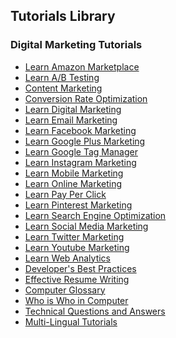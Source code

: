 ## Tutorials Library
### Digital Marketing Tutorials
* [Learn Amazon Marketplace](/amazon_marketplace/index.htm) <!--https://www.tutorialspoint.com/images/amazon_marketplace_icon.png--> 
* [Learn A/B Testing](/ab_testing/index.htm) <!--https://www.tutorialspoint.com/images/ab_testing_icon.png--> 
* [Content Marketing](/content_marketing/index.htm) <!--https://www.tutorialspoint.com/images/content_marketing_icon.png--> 
* [Conversion Rate Optimization](/conversion_rate_optimization/index.htm) <!--https://www.tutorialspoint.com/images/conversion_rate_optimization_icon.png--> 
* [Learn Digital Marketing](/digital_marketing/index.htm) <!--https://www.tutorialspoint.com/images/digital_marketing_icon.png--> 
* [Learn Email Marketing](/email_marketing/index.htm) <!--https://www.tutorialspoint.com/images/email_marketing_icon.png--> 
* [Learn Facebook Marketing](/facebook_marketing/index.htm) <!--https://www.tutorialspoint.com/images/facebook_marketing_icon.png--> 
* [Learn Google Plus Marketing](/google_plus/index.htm) <!--https://www.tutorialspoint.com/images/google_plus_icon.png--> 
* [Learn Google Tag Manager](/google_tag_manager/index.htm) <!--https://www.tutorialspoint.com/images/google_tag_manager_icon.png--> 
* [Learn Instagram Marketing](/instagram_marketing/index.htm) <!--https://www.tutorialspoint.com/images/instagram_marketing_icon.png--> 
* [Learn Mobile Marketing](/mobile_marketing/index.htm) <!--https://www.tutorialspoint.com/images/mobile_marketing_icon.png--> 
* [Learn Online Marketing](/online_marketing/index.htm) <!--https://www.tutorialspoint.com/images/online_marketing_icon.png--> 
* [Learn Pay Per Click](/pay_per_click/index.htm) <!--https://www.tutorialspoint.com/images/pay_per_click_icon.png--> 
* [Learn Pinterest Marketing](/pinterest_marketing/index.htm) <!--https://www.tutorialspoint.com/images/pinterest_marketing_icon.png--> 
* [Learn Search Engine Optimization](/seo/index.htm) <!--https://www.tutorialspoint.com/images/seo_icon.png--> 
* [Learn Social Media Marketing](/social_media_marketing/index.htm) <!--https://www.tutorialspoint.com/images/social_media_marketing_icon.png--> 
* [Learn Twitter Marketing](/twitter_marketing/index.htm) <!--https://www.tutorialspoint.com/images/twitter_marketing_icon.png--> 
* [Learn Youtube Marketing](/youtube_marketing/index.htm) <!--https://www.tutorialspoint.com/images/youtube_marketing_icon.png--> 
* [Learn Web Analytics](/web_analytics/index.htm) <!--https://www.tutorialspoint.com/images/web_analytics_icon.png--> 
* [Developer's Best Practices](/developers_best_practices/index.htm) <!--https://www.tutorialspoint.com/images/developers-best-practices.png--> 
* [Effective Resume Writing](/effective_resume_writing.htm) <!--https://www.tutorialspoint.com/images/resume-writing.png--> 
* [Computer Glossary](/computer_glossary.htm) <!--https://www.tutorialspoint.com/images/computer-glossary.png--> 
* [Who is Who in Computer](/computer_whoiswho.htm) <!--https://www.tutorialspoint.com/images/who-is-who.png--> 
* [Technical Questions and Answers](/questions_and_answers.htm) <!--https://www.tutorialspoint.com/images/questions-answers.png--> 
* [Multi-Lingual Tutorials](/multi_language_tutorials.htm) <!--https://www.tutorialspoint.com/images/multilanguage-tutorials.png--> 
